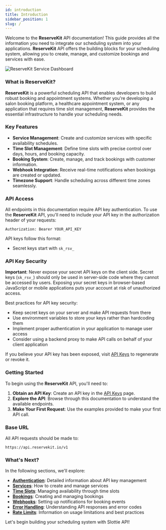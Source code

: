 ```yaml
---
id: introduction
title: Introduction
sidebar_position: 1
slug: /
---
```



Welcome to the **ReserveKit** API documentation! This guide provides all the information you need to integrate our scheduling system into your applications. **ReserveKit** API offers the building blocks for your scheduling system, allowing you to create, manage, and customize bookings and services with ease.

![ReserveKit Service Dashboard](/img/service-dashboard.png)

### What is **ReserveKit**?

**ReserveKit** is a powerful scheduling API that enables developers to build robust booking and appointment systems. Whether you're developing a salon booking platform, a healthcare appointment system, or any application that requires time slot management, **ReserveKit** provides the essential infrastructure to handle your scheduling needs.

### Key Features

- **Service Management**: Create and customize services with specific availability schedules.
- **Time Slot Management**: Define time slots with precise control over days, hours, and booking capacity.
- **Booking System**: Create, manage, and track bookings with customer information.
- **Webhook Integration**: Receive real-time notifications when bookings are created or updated.
- **Timezone Support**: Handle scheduling across different time zones seamlessly.

### API Access

All endpoints in this documentation require API key authentication. To use the **ReserveKit** API, you'll need to include your API key in the authorization header of your requests:

```
Authorization: Bearer YOUR_API_KEY
```

API keys follow this format:

- Secret keys start with `sk_rsv_`

### API Key Security

**Important**: Never expose your secret API keys on the client side. Secret keys (`sk_rsv_`) should only be used in server-side code where they cannot be accessed by users. Exposing your secret keys in browser-based JavaScript or mobile applications puts your account at risk of unauthorized access.

Best practices for API key security:

- Keep secret keys on your server and make API requests from there
- Use environment variables to store your keys rather than hardcoding them
- Implement proper authentication in your application to manage user access
- Consider using a backend proxy to make API calls on behalf of your client application

If you believe your API key has been exposed, visit [API Keys](https://app.reservekit.io/api-keys) to regenerate or revoke it.

### Getting Started

To begin using the **ReserveKit** API, you'll need to:

1. **Obtain an API Key**: Create an API key in the [API Keys](https://app.reservekit.io/api-keys) page.
2. **Explore the API**: Browse through this documentation to understand the available endpoints.
3. **Make Your First Request**: Use the examples provided to make your first API call.

### Base URL

All API requests should be made to:

```
https://api.reservekit.io/v1
```

### What's Next?

In the following sections, we'll explore:

- **[Authentication](/getting-started/authentication)**: Detailed information about API key management
- **[Services](/getting-started/services)**: How to create and manage services
- **[Time Slots](/getting-started/time-slots)**: Managing availability through time slots
- **[Bookings](/getting-started/bookings)**: Creating and managing bookings
- **[Webhooks](/getting-started/webhooks)**: Setting up notifications for booking events
- **[Error Handling](/getting-started/error-handling)**: Understanding API responses and error codes
- **[Rate Limits](/getting-started/rate-limits)**: Information on usage limitations and best practices

Let's begin building your scheduling system with Slottie API!

